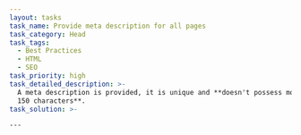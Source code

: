 ```yaml
---
layout: tasks
task_name: Provide meta description for all pages
task_category: Head
task_tags:
  - Best Practices
  - HTML
  - SEO
task_priority: high
task_detailed_description: >-
  A meta description is provided, it is unique and **doesn't possess more than
  150 characters**.
task_solution: >-
  ```

  <meta name="description" content="Description of the page less than 150
  characters" />

  ```
---
```


